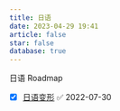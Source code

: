 ```yaml
---
title: 日语
date: 2023-04-29 19:41
article: false
star: false
database: true
---
```


日语 Roadmap
- [x] [日语变形](日语学习/日语变形) ✅ 2022-07-30
